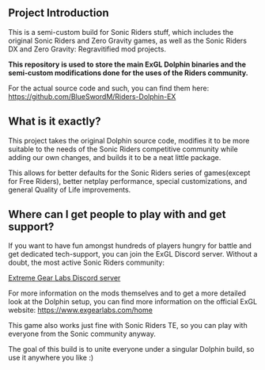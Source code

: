 ## Project Introduction

This is a semi-custom build for Sonic Riders stuff, which includes the original Sonic Riders and Zero Gravity games, as well as the Sonic Riders DX and Zero Gravity: Regravitified mod projects.

**This repository is used to store the main ExGL Dolphin binaries and the semi-custom modifications done for the uses of the Riders community.**

For the actual source code and such, you can find them here:
https://github.com/BlueSwordM/Riders-Dolphin-EX

## What is it exactly?

This project takes the original Dolphin source code, modifies it to be more suitable to the needs of the Sonic Riders competitive community while adding our own changes, and builds it to be a neat little package.

This allows for better defaults for the Sonic Riders series of games(except for Free Riders), better netplay performance, special customizations, and general Quality of Life improvements.

## Where can I get people to play with and get support?

If you want to have fun amongst hundreds of players hungry for battle and get dedicated tech-support, you can join the ExGL Discord server. Without a doubt, the most active Sonic Riders community:

[Extreme Gear Labs Discord server](discord.gg/exgl)

For more information on the mods themselves and to get a more detailed look at the Dolphin setup, you can find more information on the official ExGL website:
https://www.exgearlabs.com/home

This game also works just fine with Sonic Riders TE, so you can play with everyone from the Sonic community anyway.

The goal of this build is to unite everyone under a singular Dolphin build, so use it anywhere you like :)




